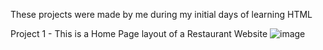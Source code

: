 These projects were made by me during my initial days of learning HTML
 
Project 1 - This is a Home Page layout of a Restaurant Website
![image](https://github.com/biprojeetchaudhury/HTML-Projects/assets/150591864/2383261d-ca2a-496a-ab80-269314378d4d)
